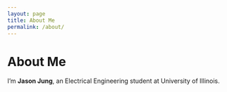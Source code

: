```yaml
---
layout: page
title: About Me
permalink: /about/
---
```


# About Me

I’m **Jason Jung**, an Electrical Engineering student at University of Illinois.   

